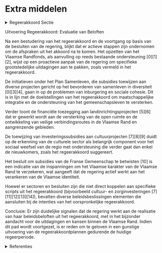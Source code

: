 # Extra middelen

<details>
        <summary>Regeerakkoord Sectie </summary>
        <p>6.2 Extra middelen Naast de huidige jaarlijkse ondersteuning voor Halle, Dilbeek en Vilvoorde via het Stedenfonds, richten we een Vlaamse Randfonds op, dat – naar analogie met het Vlaamse Brusselfonds – inspeelt op de grootstedelijke effecten en gerichte onder-steuning biedt. Bepaalde problemen stellen zich nu eenmaal scherper of anders in de Rand dan elders. Denken we o.a. aan de achterstand inzake zorg of de problemen in het onderwijs door de grote toestroom aan anderstaligen. De minister van Vlaamse Rand put, met terugkop-peling naar de Vlaamse regering, uit het Vlaamse Randfonds om bijkomende maatregelen te nemen of beleid van andere ministers extra te ondersteunen in specifieke beleidsdomeinen zoals bijvoorbeeld kinderopvang, zorg, welzijn, inburge-ring of onderwijs. Recent onderzoek (o.a. Taalbarometer) waar-schuwt specifiek voor acute samenlevingspro-blemen en achterstand in de noordelijke en zuidelijke Kanaalzone. O.a. de sociale en culturele acties in het kader van projecten als de Broeksite en de Zuidrand kunnen daar specifiek op inspelen. We bekijken dan ook of en hoe ze ondersteund kunnen worden. Zeker in de facilitei-tengemeenten, steunen we ook maximaal strate-gische investeringsprojecten die de Vlaamse aanwezigheid verankeren, zoals de site van Bierenberg (Sint-Genesius-Rode) Inzake de Plantentuin van Meise zorgen we voor de verdere uitvoering van het renovatieplan. Via impulssubsidies spelen we proactief in op initiatieven die het sociaal weefsel van de regio versterken. Het gaat dan niet alleen om initia-tieven die gericht zijn op nieuwkomers, maar zeker en vast ook op het versterken van het lokale gemeenschapsleven. </p>
        </details> 

Uitvoering Regeerakkoord: Evaluatie van Beloften

Na een bestudering van het regeerakkoord en de voortgang op basis van de besluiten van de regering, blijkt dat er actieve stappen zijn ondernomen om de afspraken uit het akkoord na te komen. Het opzetten van het Vlaamse Randfonds, als aanvulling op reeds bestaande ondersteuning \[0\]\[1\]\[2\], wijst op een proactieve aanpak van de regering om specifieke grootstedelijke uitdagingen aan te pakken, zoals vermeld in het regeerakkoord.

De initiatieven onder het Plan Samenleven, die subsidies toewijzen aan diverse projecten gericht op het bevorderen van samenleven in diversiteit \[0\]\[3\]\[4\], gaan in op de problemen van inburgering en sociale cohesie. Dit is in lijn met de doelstellingen van het regeerakkoord om maatschappelijke integratie en de ondersteuning van het gemeenschapsleven te versterken. 

Verder toont de financiële toezegging aan landinrichtingsprojecten \[5\]\[6\] dat er gewerkt wordt aan de versterking van de open ruimte en de ontwikkeling van veilige verbindingsroutes in de Vlaamse Rand en aangrenzende gebieden.

De toewijzing van investeringssubsidies aan cultuurprojecten \[7\]\[8\]\[9\] duidt op de erkenning van de culturele sector als belangrijk component voor het sociaal weefsel van de regio met ondersteuning die verder gaat dan enkel de nieuwkomers, zoals het regeerakkoord suggereert.

Het besluit om subsidies van de Franse Gemeenschap te betwisten \[10\] is een indicatie van de inspanningen om het Vlaamse karakter van de Vlaamse Rand te verzekeren, wat aangeeft dat de regering actief werkt aan het verankeren van de Vlaamse identiteit.

Hoewel er sectoren en besluiten zijn die niet direct koppelen aan specifieke scripts uit het regeerakkoord (bijvoorbeeld cultuur- en zorginvesteringen \[7\]\[11\]\[12\]\[13\]\[14\]), bevatten diverse beleidsbeslissingen elementen die aansluiten bij de intenties van het oorspronkelijke regeerakkoord.

Conclusie: Er zijn duidelijke signalen dat de regering werkt aan de realisatie van haar beleidsbeloften uit het regeerakkoord, met in het bijzonder aandacht voor de uitdagingen en kansen binnen de Vlaamse Rand. Indien dit pad wordt voortgezet, is er reden om te geloven in een gunstige uitvoering van de regeerakkoordplannen gedurende de huidige regeerperiode.

<details>
        <summary> Referenties</summary>
        
**[\[0\]](https://beslissingenvlaamseregering.vlaanderen.be/?search=Subsidies%20Vlaamse%20lokale%20besturen%2C%20vzw%20de%20Rand%20en%20de%20Vlaamse%20Gemeenschapscommissie%20voor%20project%20%27Ondersteuning%20van%20lokale%20besturen%20in%20het%20kader%20van%20%20samenleven%20in%20diversiteit%3A%20Plan%20Samenleven%27&dateOption=select&startDate=2023-09-22T08%3A00%3A00Z&endDate=2023-09-22T08%3A00%3A00Z)** : **(2023-09-22)** Subsidies Vlaamse lokale besturen, vzw de Rand en de Vlaamse Gemeenschapscommissie voor project 'Ondersteuning van lokale besturen in het kader van  samenleven in diversiteit: Plan Samenleven' 

**[\[1\]](https://beslissingenvlaamseregering.vlaanderen.be/?search=Samenwerkingsovereenkomst%202020-2025%20tussen%20Vlaamse%20Gemeenschap%2C%20provincie%20Vlaams-Brabant%20en%20vzw%20%E2%80%98de%20Rand%E2%80%99&dateOption=select&startDate=2020-07-10T08%3A00%3A00Z&endDate=2020-07-10T08%3A00%3A00Z)** : **(2020-07-10)** Samenwerkingsovereenkomst 2020-2025 tussen Vlaamse Gemeenschap, provincie Vlaams-Brabant en vzw ‘de Rand’ 

**[\[2\]](https://beslissingenvlaamseregering.vlaanderen.be/?search=vzw%20de%20Rand%3A%20wijziging%20omvormingsdecreet&dateOption=select&startDate=2020-06-26T08%3A00%3A00Z&endDate=2020-06-26T08%3A00%3A00Z)** : **(2020-06-26)** vzw de Rand: wijziging omvormingsdecreet 

**[\[3\]](https://beslissingenvlaamseregering.vlaanderen.be/?search=Subsidies%20Vlaamse%20lokale%20besturen%2C%20vzw%20de%20Rand%20en%20Vlaamse%20Gemeenschapscommissie%20voor%20Plan%20Samenleven&dateOption=select&startDate=2022-09-23T08%3A00%3A00Z&endDate=2022-09-23T08%3A00%3A00Z)** : **(2022-09-23)** Subsidies Vlaamse lokale besturen, vzw de Rand en Vlaamse Gemeenschapscommissie voor Plan Samenleven 

**[\[4\]](https://beslissingenvlaamseregering.vlaanderen.be/?search=Subsidie%20lokale%20besturen%2C%20vzw%20De%20Rand%20en%20Vlaamse%20Gemeenschapscommissie%20project%20%E2%80%98Plan%20Samenleven%E2%80%99%3A%20wijzigingsbesluit&dateOption=select&startDate=2022-12-23T09%3A00%3A00Z&endDate=2022-12-23T09%3A00%3A00Z)** : **(2022-12-23)** Subsidie lokale besturen, vzw De Rand en Vlaamse Gemeenschapscommissie project ‘Plan Samenleven’: wijzigingsbesluit 

**[\[5\]](https://beslissingenvlaamseregering.vlaanderen.be/?search=Actualisatienota%20planprogramma%20Vlaamse%20Rand%3A%20evaluatie%20en%20opstart%20fase%202&dateOption=select&startDate=2021-07-09T08%3A00%3A00Z&endDate=2021-07-09T08%3A00%3A00Z)** : **(2021-07-09)** Actualisatienota planprogramma Vlaamse Rand: evaluatie en opstart fase 2 

**[\[6\]](https://beslissingenvlaamseregering.vlaanderen.be/?search=Instellen%20landinrichtingsproject%20%E2%80%98Antwerpse%20Zuidrand%E2%80%99&dateOption=select&startDate=2023-06-09T08%3A00%3A00Z&endDate=2023-06-09T08%3A00%3A00Z)** : **(2023-06-09)** Instellen landinrichtingsproject ‘Antwerpse Zuidrand’ 

**[\[7\]](https://beslissingenvlaamseregering.vlaanderen.be/?search=Plan%20Vlaamse%20Veerkracht%3A%20Culturele%20investeringssubsidies&dateOption=select&startDate=2022-11-10T07%3A00%3A00Z&endDate=2022-11-10T07%3A00%3A00Z)** : **(2022-11-10)** Plan Vlaamse Veerkracht: Culturele investeringssubsidies 

**[\[8\]](https://beslissingenvlaamseregering.vlaanderen.be/?search=Plan%20Vlaamse%20Veerkracht%3A%20100%20miljoen%20euro%20voor%20versnellen%20infrastructuurinvesteringen%20Vlaamse%20cultuursector&dateOption=select&startDate=2021-04-23T08%3A00%3A00Z&endDate=2021-04-23T08%3A00%3A00Z)** : **(2021-04-23)** Plan Vlaamse Veerkracht: 100 miljoen euro voor versnellen infrastructuurinvesteringen Vlaamse cultuursector 

**[\[9\]](https://beslissingenvlaamseregering.vlaanderen.be/?search=Plan%20Vlaamse%20Veerkracht%3A%20investeringssubsidies%20voor%20culturele%20topinfrastructuur%20en%20cultuurinfrastructuur%20van%20bovenlokaal%20belang&dateOption=select&startDate=2022-12-09T09%3A00%3A00Z&endDate=2022-12-09T09%3A00%3A00Z)** : **(2022-12-09)** Plan Vlaamse Veerkracht: investeringssubsidies voor culturele topinfrastructuur en cultuurinfrastructuur van bovenlokaal belang 

**[\[10\]](https://beslissingenvlaamseregering.vlaanderen.be/?search=Nota%20aan%20het%20Overlegcomit%C3%A9%3A%20%E2%80%9CSubsidies%20van%20de%20Franse%20Gemeenschap%20aan%20organisaties%20gericht%20op%20de%20Franstalige%20minderheid%20in%20het%20Vlaams%20Gewest%E2%80%9D&dateOption=select&startDate=2023-05-12T08%3A00%3A00Z&endDate=2023-05-12T08%3A00%3A00Z)** : **(2023-05-12)** Nota aan het Overlegcomité: “Subsidies van de Franse Gemeenschap aan organisaties gericht op de Franstalige minderheid in het Vlaams Gewest” 

**[\[11\]](https://beslissingenvlaamseregering.vlaanderen.be/?search=Plan%20Vlaamse%20Veerkracht%3A%20Zorgzame%20buurten&dateOption=select&startDate=2022-06-03T08%3A00%3A00Z&endDate=2022-06-03T08%3A00%3A00Z)** : **(2022-06-03)** Plan Vlaamse Veerkracht: Zorgzame buurten 

**[\[12\]](https://beslissingenvlaamseregering.vlaanderen.be/?search=Plan%20Vlaamse%20Veerkracht%3A%20Investeringssubsidies%2010%20projectvoorstellen%20culturele%20topinfrastructuur%20en%20cultuurinfrastructuur%20van%20bovenlokaal%20belang&dateOption=select&startDate=2021-07-09T08%3A00%3A00Z&endDate=2021-07-09T08%3A00%3A00Z)** : **(2021-07-09)** Plan Vlaamse Veerkracht: Investeringssubsidies 10 projectvoorstellen culturele topinfrastructuur en cultuurinfrastructuur van bovenlokaal belang 

**[\[13\]](https://beslissingenvlaamseregering.vlaanderen.be/?search=Plan%20Vlaamse%20Veerkracht%3A%20subsidie%20Koning%20Boudewijnstichting%20voor%20project%20%27zorgzame%20buurten%27&dateOption=select&startDate=2021-12-10T09%3A00%3A00Z&endDate=2021-12-10T09%3A00%3A00Z)** : **(2021-12-10)** Plan Vlaamse Veerkracht: subsidie Koning Boudewijnstichting voor project 'zorgzame buurten' 

**[\[14\]](https://beslissingenvlaamseregering.vlaanderen.be/?search=Plan%20Vlaamse%20Veerkracht%3A%20subsidie%20Vlaamse%20Gemeenschapscommissie%20voor%20uitvoering%20projectoproep%20%27zorgzame%20buurten%27&dateOption=select&startDate=2021-07-02T08%3A00%3A00Z&endDate=2021-07-02T08%3A00%3A00Z)** : **(2021-07-02)** Plan Vlaamse Veerkracht: subsidie Vlaamse Gemeenschapscommissie voor uitvoering projectoproep 'zorgzame buurten' 
        </details> 


